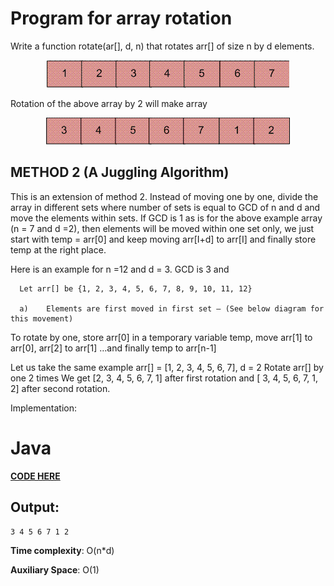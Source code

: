 # Program for array rotation
Write a function rotate(ar[], d, n) that rotates arr[] of size n by d elements.

<p align="center">
<img src="https://github.com/rdnasim/AndroidLearningExampleJava/blob/master/src/Assets/array1.PNG">
</p>

Rotation of the above array by 2 will make array

<p align="center">
<img src="https://github.com/rdnasim/AndroidLearningExampleJava/blob/master/src/Assets/array2.PNG">
</p>

## METHOD 2 (A Juggling Algorithm)

This is an extension of method 2. Instead of moving one by one, divide the array in different sets
where number of sets is equal to GCD of n and d and move the elements within sets.
If GCD is 1 as is for the above example array (n = 7 and d =2), then elements will be moved within one set only, we just start with temp = arr[0] and keep moving arr[I+d] to arr[I] and finally store temp at the right place.

Here is an example for n =12 and d = 3. GCD is 3 and

```
  Let arr[] be {1, 2, 3, 4, 5, 6, 7, 8, 9, 10, 11, 12}

  a)	Elements are first moved in first set – (See below diagram for this movement)
```
To rotate by one, store arr[0] in a temporary variable temp, move arr[1] to arr[0], arr[2] to arr[1] …and finally temp to arr[n-1]

Let us take the same example arr[] = [1, 2, 3, 4, 5, 6, 7], d = 2
Rotate arr[] by one 2 times
We get [2, 3, 4, 5, 6, 7, 1] after first rotation and [ 3, 4, 5, 6, 7, 1, 2] after second rotation.

Implementation:

# Java

[****CODE HERE****](https://github.com/rdnasim/AndroidLearningExampleJava/blob/master/src/HackerEarth/RotateArray.java)

## Output:
```
3 4 5 6 7 1 2 
```
**Time complexity**: O(n*d)

**Auxiliary Space**: O(1)
